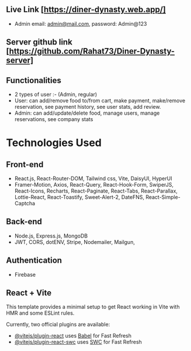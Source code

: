 ## Live Link [https://diner-dynasty.web.app/]

- Admin email: admin@mail.com, password: Admin@123

## Server github link [https://github.com/Rahat73/Diner-Dynasty-server]

## Functionalities

- 2 types of user :- (Admin, regular)
- User: can add/remove food to/from cart, make payment, make/remove reservation, see payment history, see user stats, add review.
- Admin: can add/update/delete food, manage users, manage reservations, see company stats

# Technologies Used

## Front-end

- React.js, React-Router-DOM, Tailwind css, Vite, DaisyUI, HyperUI
- Framer-Motion, Axios, React-Query, React-Hook-Form, SwiperJS, React-Icons, Recharts, React-Paginate, React-Tabs, React-Parallax, Lottie-React, React-Toastify, Sweet-Alert-2, DateFNS, React-Simple-Captcha

## Back-end

- Node.js, Express.js, MongoDB
- JWT, CORS, dotENV, Stripe, Nodemailer, Mailgun,

## Authentication

- Firebase

## React + Vite

This template provides a minimal setup to get React working in Vite with HMR and some ESLint rules.

Currently, two official plugins are available:

- [@vitejs/plugin-react](https://github.com/vitejs/vite-plugin-react/blob/main/packages/plugin-react/README.md) uses [Babel](https://babeljs.io/) for Fast Refresh
- [@vitejs/plugin-react-swc](https://github.com/vitejs/vite-plugin-react-swc) uses [SWC](https://swc.rs/) for Fast Refresh
